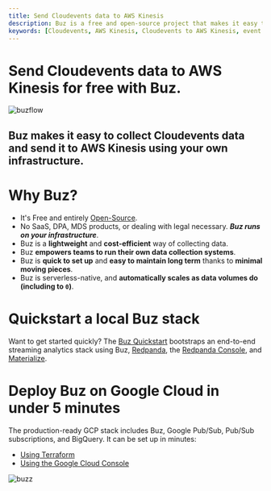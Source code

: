 ```yaml
---
title: Send Cloudevents data to AWS Kinesis
description: Buz is a free and open-source project that makes it easy to collect, validate, and load Cloudevents data to AWS Kinesis.
keywords: [Cloudevents, AWS Kinesis, Cloudevents to AWS Kinesis, event tracking, free, open-source, Buz]
---
```


# Send Cloudevents data to AWS Kinesis for free with Buz.

![buzflow](../../../../../static/img/buzflow.png)


## Buz makes it easy to collect Cloudevents data and send it to AWS Kinesis using your **own infrastructure**.


# Why Buz?

- It's Free and entirely [Open-Source](https://github.com/silverton-io/buz).
- No SaaS, DPA, MDS products, or dealing with legal necessary. ***Buz runs on your infrastructure***.
- Buz is a **lightweight** and **cost-efficient** way of collecting data.
- Buz **empowers teams to run their own data collection systems**.
- Buz is **quick to set up** and **easy to maintain long term** thanks to **minimal moving pieces**.
- Buz is serverless-native, and **automatically scales as data volumes do (including to `0`)**.


# Quickstart a local Buz stack

Want to get started quickly? The [Buz Quickstart](/examples/quickstart) bootstraps an end-to-end streaming analytics stack using Buz, [Redpanda](https://redpanda.com/?utm_medium=hipanda&utm_source=buz), the [Redpanda Console](https://docs.redpanda.com/docs/console/?utm_medium=hipanda&utm_source=buz), and [Materialize](https://materialize.com/?utm_medium=himaterialize&utm_source=buz).


# Deploy Buz on Google Cloud in under 5 minutes

The production-ready GCP stack includes Buz, Google Pub/Sub, Pub/Sub subscriptions, and BigQuery. It can be set up in minutes:

- [Using Terraform](/deploying/gcp/cloud_run)
- [Using the Google Cloud Console](/deploying/gcp/cloud_run)


![buzz](../../../../../static/img/buzz.png)
